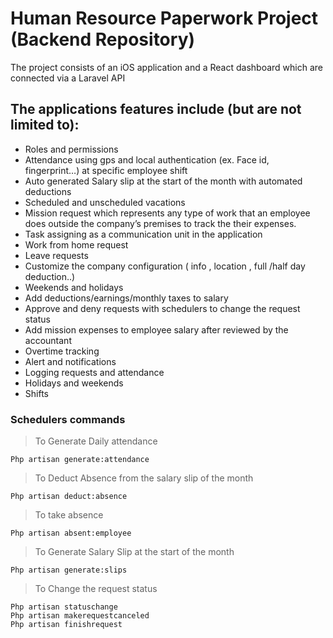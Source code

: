 # Human Resource Paperwork Project (Backend Repository)
The project consists of an iOS application and a React dashboard which are connected via a Laravel API

## The applications features include (but are not limited to):
* Roles and permissions 
* Attendance using gps and local authentication (ex. Face id, fingerprint…) at specific employee shift
* Auto generated Salary slip at the start of the month with automated deductions 
* Scheduled and unscheduled vacations 
* Mission request which represents any type of work that an employee does outside the company’s premises to track the their expenses.
* Task assigning as a communication unit in the application 
* Work from home request
* Leave requests  
* Customize the company configuration ( info , location , full /half day deduction..)
* Weekends and holidays 
* Add deductions/earnings/monthly taxes to salary
* Approve and deny requests with schedulers to change the request status
* Add mission expenses to employee salary after reviewed by the accountant 
* Overtime tracking 
* Alert and notifications 
* Logging requests and attendance
* Holidays and weekends
* Shifts


### Schedulers commands
> To Generate Daily attendance 
```
Php artisan generate:attendance  
```
> To Deduct Absence from the salary slip of the month 
```
Php artisan deduct:absence
```
> To take absence
```
Php artisan absent:employee
```
> To Generate Salary Slip at the start of the month 
```
Php artisan generate:slips  
```
> To Change the request status
```
Php artisan statuschange
Php artisan makerequestcanceled
Php artisan finishrequest
```
